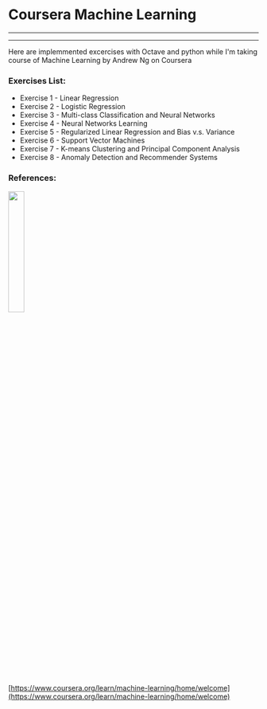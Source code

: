# Coursera Machine Learning 
----
--------
Here are implemmented excercises with Octave and python while I'm taking course of Machine Learning by Andrew Ng on Coursera

### Exercises List:
* Exercise 1 - Linear Regression
* Exercise 2 - Logistic Regression
* Exercise 3 - Multi-class Classification and Neural Networks
* Exercise 4 - Neural Networks Learning
* Exercise 5 - Regularized Linear Regression and Bias v.s. Variance
* Exercise 6 - Support Vector Machines
* Exercise 7 - K-means Clustering and Principal Component Analysis
* Exercise 8 - Anomaly Detection and Recommender Systems

### References:
<IMG src='https://coursera.s3.amazonaws.com/topics/ml/large-icon.png?auto=format&dpr=1&h=256&w=256&fit=fill&bg=FFF' width=25% height=25%><P>
[https://www.coursera.org/learn/machine-learning/home/welcome](https://www.coursera.org/learn/machine-learning/home/welcome)